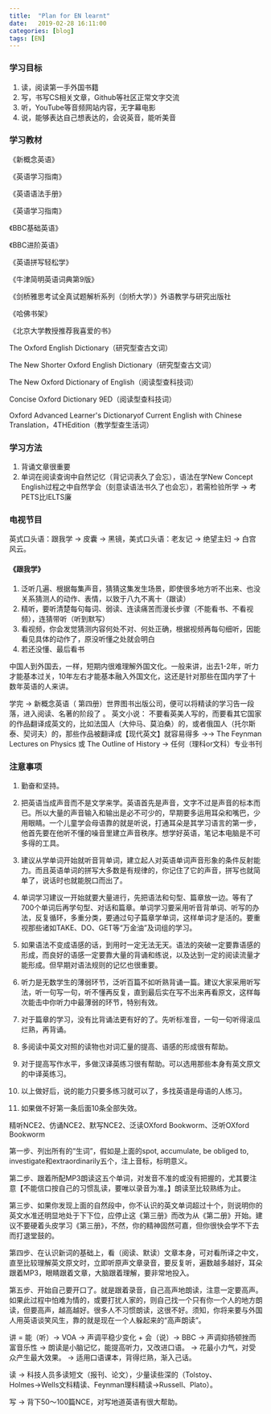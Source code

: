 ```yaml
---
title:  "Plan for EN learnt"
date:   2019-02-28 16:11:00
categories: [blog]
tags: [EN]
---
```


### 学习目标

1. 读，阅读第一手外国书籍
2. 写，书写CS相关文章，Github等社区正常文字交流
3. 听，YouTube等音频网站内容，无字幕电影
4. 说，能够表达自己想表达的，会说英音，能听美音

### 学习教材

《新概念英语》

《英语学习指南》

《英语语法手册》

《英语学习指南》

《BBC基础英语》

《BBC进阶英语》

《英语拼写轻松学》

《牛津简明英语词典第9版》

《剑桥雅思考试全真试题解析系列（剑桥大学）》外语教学与研究出版社

《哈佛书架》

《北京大学教授推荐我喜爱的书》

The Oxford English Dictionary（研究型查古文词）

The New Shorter Oxford English Dictionary（研究型查古文词）

The New Oxford Dictionary of English（阅读型查科技词）

Concise Oxford Dictionary 9ED（阅读型查科技词）

Oxford Advanced Learner's Dictionaryof Current English with Chinese Translation，4THEdition（教学型查生活词）

### 学习方法

1. 背诵文章很重要
2. 单词在阅读查询中自然记忆（背记词表久了会忘），语法在学New Concept English过程之中自然学会（刻意读语法书久了也会忘），若需检验所学 → 考PETS比IELTS廉

### 电视节目

英式口头语：跟我学 → 皮囊 → 黑镜，美式口头语：老友记 → 绝望主妇 → 白宫风云。

#### 《跟我学》

1. 泛听几遍、根据每集声音，猜猜这集发生场景，即使很多地方听不出来、也没关系猜测人的动作、表情，以致于八九不离十（跟读）
2. 精听，要听清楚每句每词、弱读、连读痛苦而漫长步骤（不能看书、不看视频），连猜带听（听到默写）
3. 看视频，你会发觉猜测内容何处不对、何处正确，根据视频再每句细听，因能看见具体的动作了，原没听懂之处就会明白
4. 若还没懂、最后看书

中国人到外国去，一样，短期内很难理解外国文化。一般来讲，出去1-2年，听力才能基本过关，10年左右才能基本融入外国文化，这还是针对那些在国内学了十数年英语的人来讲。



学完 → 新概念英语（ 第四册）世界图书出版公司，便可以将精读的学习告一段落，进入阅读、名著的阶段了 。
英文小说： 不要看英美人写的，而要看其它国家的作品翻译成英文的，比如法国人（大仲马、莫泊桑）的，或者俄国人（托尔斯泰、契诃夫）的，那些作品被翻译成【现代英文】就容易得多 →→ The Feynman Lectures on Physics 或 The Outline of History → 任何（理科or文科）专业书刊

### 注意事项

1. 勤奋和坚持。 

2. 把英语当成声音而不是文学来学。英语首先是声音，文字不过是声音的标本而已。所以大量的声音输入和输出是必不可少的，早期要多运用耳朵和嘴巴，少用眼睛。一个儿童学会母语靠的就是听说，打通耳朵是其学习语言的第一步，他首先要在他听不懂的噪音里建立声音秩序。想学好英语，笔记本电脑是不可多得的工具。 

3. 建议从学单词开始就听音背单词，建立起人对英语单词声音形象的条件反射能力。而且英语单词的拼写大多数是有规律的，你记住了它的声音，拼写也就简单了，说话时也就能脱口而出了。 

4. 单词学习建议一开始就要大量进行，先把语法和句型、篇章放一边。等有了700个单词后再学句型、对话和篇章。单词学习要采用听音背单词、听写的办法，反复循环，多重分类，要通过句子篇章学单词，这样单词才是活的。要重视那些诸如TAKE、DO、GET等“万金油”及词组的学习。 

5. 如果语法不变成语感的话，到用时一定无法无天。语法的突破一定要靠语感的形成，而良好的语感一定要靠大量的背诵和练说，以及达到一定的阅读流量才能形成。但早期对语法规则的记忆也很重要。 

6. 听力是无数学生的薄弱环节，泛听百篇不如听熟背诵一篇。建议大家采用听写法，听一句写一句，听不懂再反复，直到最后实在写不出来再看原文，这样每次能击中你听力中最薄弱的环节，特别有效。 

7. 对于篇章的学习，没有比背诵法更有好的了。先听标准音，一句一句听得滚瓜烂熟，再背诵。 

8. 多阅读中英文对照的读物也对词汇量的提高、语感的形成很有帮助。

9. 对于提高写作水平，多做汉译英练习很有帮助。可以选用那些本身有英文原文的中译英练习。 

10. 以上做好后，说的能力只要多练习就可以了，多找英语是母语的人练习。 

11. 如果做不好第一条后面10条全部失效。

精听NCE2、仿诵NCE2、默写NCE2、泛读OXford Bookworm、泛听OXford Bookworm

第一步、列出所有的“生词”，假如是上面的spot, accumulate, be obliged to, investigate和extraordinarily五个，注上音标，标明意义。 

第二步、跟着所配MP3朗读这五个单词，对发音不准的或没有把握的，尤其要注意【不能信口按自己的习惯乱读，要唯以录音为准。】朗读至比较熟练为止。 

第三步、如果你发现上面的自然段中，你不认识的英文单词超过十个，则说明你的英文水准还明显地处于下下位，应停止这《第三册》而改为从《第二册》开始。建议不要硬着头皮学习《第三册》，不然，你的精神固然可嘉，但你很快会学不下去而打退堂鼓的。 

第四步、在认识新词的基础上，看（阅读、默读）文章本身，可对看所译之中文，直至比较理解英文原文时，立即听原声文章录音，要反复听，遍数越多越好，耳朵跟着MP3，眼睛跟着文章，大脑跟着理解，要非常地投入。 

第五步、开始自己要开口了。就是跟着录音，自己高声地朗读，注意一定要高声。如果此过程中怕难为情的，或要打扰人家的，则自己找一个只有你一个人的地方朗读，但要高声，越高越好。很多人不习惯朗读，这很不好。须知，你将来要与外国人用英语谈笑风生，靠的就是现在一个人躲起来的“高声朗读”。

讲 = 能（听）→ VOA → 声调平稳少变化 + 会（说）→ BBC → 声调抑扬顿挫而富音乐性
→ 朗读是小脑记忆，能提高听力，又改进口语。
→ 花最小力气，对受众产生最大效果。
→ 适用口语课本，背得烂熟，渐入己话。


读 → 科技人员多读短文（报刊、论文），少量读些深的（Tolstoy、Holmes→Wells文科精读、Feynman理科精读→Russell、Plato）。

写 → 背下50～100篇NCE，对写地道英语有很大帮助。
